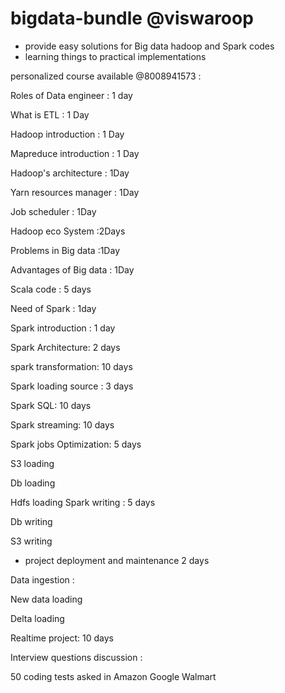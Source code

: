 # bigdata-bundle @viswaroop

- provide easy solutions for Big data hadoop and Spark codes
- learning things to practical implementations 

personalized course available @8008941573 :

Roles of Data engineer  : 1 day

What is ETL : 1 Day

Hadoop introduction : 1 Day

Mapreduce introduction : 1 Day

Hadoop's architecture : 1Day

Yarn resources manager : 1Day

Job scheduler : 1Day

Hadoop eco System :2Days

Problems in Big data :1Day

Advantages of Big data : 1Day

Scala code : 5 days

Need of Spark : 1day

Spark introduction : 1 day

Spark Architecture: 2 days

spark transformation:  10 days

Spark loading source : 3 days

Spark SQL: 10 days

Spark streaming: 10 days

Spark jobs Optimization: 5 days

S3 loading

Db loading

Hdfs loading Spark writing : 5 days

Db writing

S3 writing

- project deployment and maintenance 2 days


Data ingestion :

New data loading

Delta loading


Realtime project: 10 days

Interview questions discussion :

50 coding tests asked in Amazon Google Walmart 

